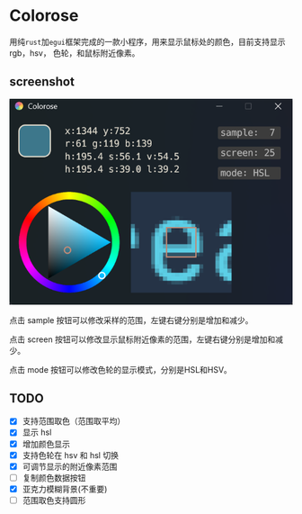 # Colorose

用纯`rust`加`egui`框架完成的一款小程序，用来显示鼠标处的颜色，目前支持显示 rgb，hsv，
色轮，和鼠标附近像素。

## screenshot

![screenshots](readme.assets/screenshot.png)

点击 sample 按钮可以修改采样的范围，左键右键分别是增加和减少。

点击 screen 按钮可以修改显示鼠标附近像素的范围，左键右键分别是增加和减少。

点击 mode 按钮可以修改色轮的显示模式，分别是HSL和HSV。

## TODO

- [x] 支持范围取色（范围取平均）
- [x] 显示 hsl
- [x] 增加颜色显示
- [x] 支持色轮在 hsv 和 hsl 切换
- [x] 可调节显示的附近像素范围
- [ ] 复制颜色数据按钮
- [x] 亚克力模糊背景(不重要)
- [ ] 范围取色支持圆形
